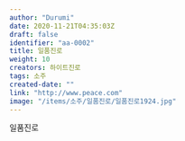 ```yaml
---
author: "Durumi"
date: 2020-11-21T04:35:03Z
draft: false
identifier: "aa-0002"
title: 일품진로
weight: 10
creators: 하이트진로
tags: 소주
created-date: ""
link: "http://www.peace.com"
image: "/items/소주/일품진로/일품진로1924.jpg"
---
```


일품진로

